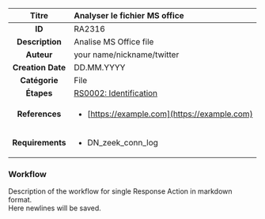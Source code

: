 | Titre                       | Analyser le fichier MS office         |
|:---------------------------:|:--------------------|
| **ID**                      | RA2316            |
| **Description**             | Analise MS Office file   |
| **Auteur**                  | your name/nickname/twitter        |
| **Creation Date**           | DD.MM.YYYY |
| **Catégorie**                | File      |
| **Étapes**                   |[RS0002: Identification](../Response_Stages/RS0002.md)| 
| **References** |<ul><li>[https://example.com](https://example.com)</li></ul>|
| **Requirements** |<ul><li>DN_zeek_conn_log</li></ul>|

### Workflow

Description of the workflow for single Response Action in markdown format.  
Here newlines will be saved.
